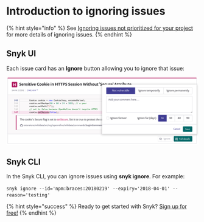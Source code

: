 # Introduction to ignoring issues

{% hint style="info" %}
See [Ignoring issues not prioritized for your project](fixing-and-prioritizing-issues/issue-management/ignore-issues) for more details of ignoring issues.
{% endhint %}

## Snyk UI

Each issue card has an **Ignore** button allowing you to ignore that issue:

![](../../.gitbook/assets/new-ignore-2.png)

## Snyk CLI

In the Snyk CLI, you can ignore issues using **snyk ignore**. For example:

`snyk ignore --id='npm:braces:20180219' --expiry='2018-04-01' --reason='testing'`

{% hint style="success" %}
Ready to get started with Snyk? [Sign up for free!](https://snyk.io/login?cta=sign-up&loc=footer&page=support_docs_page)
{% endhint %}

